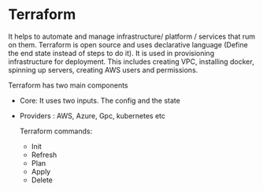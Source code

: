 # Terraform 
It helps to automate and manage infrastructure/ platform / services that rum on them. 
Terraform is open source and uses declarative language (Define the end state instead of steps to do it). 
It is used in provisioning infrastructure for deployment. This includes creating VPC, installing docker, spinning up servers, creating AWS users and permissions. 

Terraform has two main components
- Core: It uses two inputs. The config and the state
- Providers : AWS, Azure, Gpc, kubernetes etc

  Terraform commands:
  - Init
  - Refresh
  - Plan
  - Apply
  - Delete
